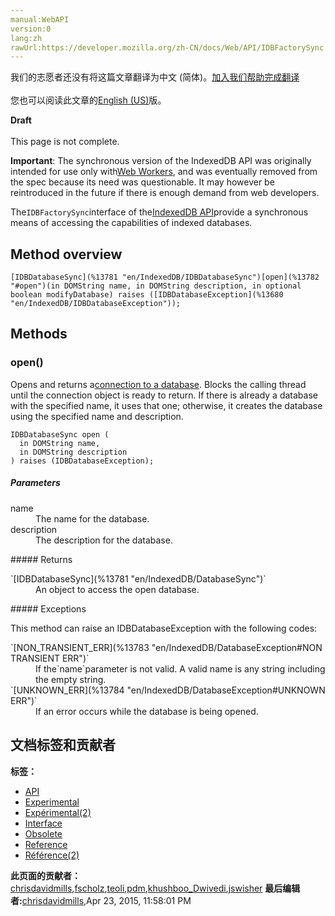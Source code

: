 ```yaml
---
manual:WebAPI
version:0
lang:zh
rawUrl:https://developer.mozilla.org/zh-CN/docs/Web/API/IDBFactorySync
---
```




<bdi>我们的志愿者还没有将这篇文章翻译为<bdi>中文 (简体)</bdi>。[加入我们帮助完成翻译](%13779 "")<br></br>您也可以阅读此文章的[English (US)](%13780 "")版。</bdi>






**Draft**<br></br>This page is not complete.




**Important**: The synchronous version of the IndexedDB API was originally intended for use only with[Web Workers](%4706 ""), and was eventually removed from the spec because its need was questionable. It may however be reintroduced in the future if there is enough demand from web developers.




The`IDBFactorySync`interface of the[IndexedDB API](%13676 "en/IndexedDB")provide a synchronous means of accessing the capabilities of indexed databases.


## Method overview<a name="Method_overview"></a>
`[IDBDatabaseSync](%13781 "en/IndexedDB/IDBDatabaseSync")[open](%13782 "#open")(in DOMString name, in DOMString description, in optional boolean modifyDatabase) raises ([IDBDatabaseException](%13680 "en/IndexedDB/IDBDatabaseException"));` 


## Methods<a name="Methods"></a>

### open()<a name="open"></a>


Opens and returns a[connection to a database](%13742 "en/IndexedDB#gloss database connection"). Blocks the calling thread until the connection object is ready to return. If there is already a database with the specified name, it uses that one; otherwise, it creates the database using the specified name and description.


```
IDBDatabaseSync open (
  in DOMString name, 
  in DOMString description
) raises (IDBDatabaseException);
```

##### Parameters<a name="Parameters"></a>
<dl><dt>name</dt><dd>The name for the database.</dd><dt>description</dt><dd>The description for the database.</dd></dl>
##### Returns<a name="Returns"></a>
<dl><dt>`[IDBDatabaseSync](%13781 "en/IndexedDB/DatabaseSync")`</dt><dd>An object to access the open database.</dd></dl>
##### Exceptions<a name="Exceptions"></a>


This method can raise an IDBDatabaseException with the following codes:

<dl><dt>`[NON_TRANSIENT_ERR](%13783 "en/IndexedDB/DatabaseException#NON TRANSIENT ERR")`</dt><dd>If the`name`parameter is not valid. A valid name is any string including the empty string.</dd><dt>`[UNKNOWN_ERR](%13784 "en/IndexedDB/DatabaseException#UNKNOWN ERR")`</dt><dd>If an error occurs while the database is being opened.</dd></dl>


## 文档标签和贡献者
**标签：**
* [API](%50 "")
* [Experimental](%3379 "")
* [Expérimental(2)](%4792 "")
* [Interface](%3380 "")
* [Obsolete](%5507 "")
* [Reference](%3381 "")
* [Référence(2)](%3892 "")

**此页面的贡献者：**[chrisdavidmills](%3495 ""),[fscholz](%60 ""),[teoli](%160 ""),[pdm](%13691 ""),[khushboo_Dwivedi](%13771 ""),[jswisher](%11168 "")
**最后编辑者:**[chrisdavidmills](%3495 ""),<time>Apr 23, 2015, 11:58:01 PM</time>


